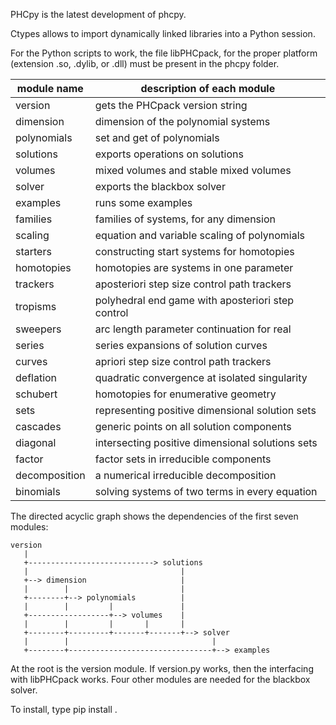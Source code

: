 PHCpy is the latest development of phcpy.

Ctypes allows to import dynamically linked libraries into a Python session.

For the Python scripts to work, the file libPHCpack,
for the proper platform (extension .so, .dylib, or .dll) must be present
in the phcpy folder.

| module name    | description of each module                        |
|----------------|---------------------------------------------------|
| version        | gets the PHCpack version string                   |
| dimension      | dimension of the polynomial systems               |
| polynomials    | set and get of polynomials                        |
| solutions      | exports operations on solutions                   |
| volumes        | mixed volumes and stable mixed volumes            |
| solver         | exports the blackbox solver                       |
| examples       | runs some examples                                |
| families       | families of systems, for any dimension            |
| scaling        | equation and variable scaling of polynomials      |
| starters       | constructing start systems for homotopies         |
| homotopies     | homotopies are systems in one parameter           |
| trackers       | aposteriori step size control path trackers       |
| tropisms       | polyhedral end game with aposteriori step control |
| sweepers       | arc length parameter continuation for real        |
| series         | series expansions of solution curves              |
| curves         | apriori step size control path trackers           |
| deflation      | quadratic convergence at isolated singularity     |
| schubert       | homotopies for enumerative geometry               |
| sets           | representing positive dimensional solution sets   |
| cascades       | generic points on all solution components         |
| diagonal       | intersecting positive dimensional solutions sets  |
| factor         | factor sets in irreducible components             |
| decomposition  | a numerical irreducible decomposition             |
| binomials      | solving systems of two terms in every equation    |

The directed acyclic graph shows the dependencies of
the first seven modules:

    version
       |
       +----------------------------> solutions         
       |                                  |
       +--> dimension                     |
       |        |                         |
       +--------+--> polynomials          |
       |        |         |               |
       +------------------+--> volumes    |
       |        |         |       |       |
       +--------+---------+-------+-------+--> solver 
       |        |                                |
       +--------+--------------------------------+--> examples

At the root is the version module.  If version.py works,
then the interfacing with libPHCpack works.
Four other modules are needed for the blackbox solver.

To install, type
pip install .
